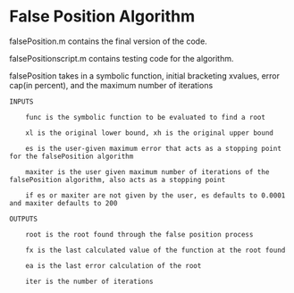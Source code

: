 # False Position Algorithm

falsePosition.m contains the final version of the code.

falsePositionscript.m contains testing code for the algorithm.

falsePosition takes in a symbolic function, initial bracketing xvalues, error cap(in percent), and the maximum number of iterations

	INPUTS

		func is the symbolic function to be evaluated to find a root

		xl is the original lower bound, xh is the original upper bound

		es is the user-given maximum error that acts as a stopping point for the falsePosition algorithm

		maxiter is the user given maximum number of iterations of the falsePosition algorithm, also acts as a stopping point

		if es or maxiter are not given by the user, es defaults to 0.0001 and maxiter defaults to 200

	OUTPUTS

		root is the root found through the false position process

		fx is the last calculated value of the function at the root found

		ea is the last error calculation of the root

		iter is the number of iterations